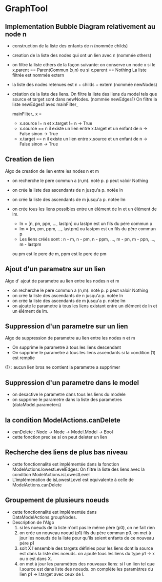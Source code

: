 # GraphTool

## Implementation Bubble Diagram relativement au node n

  * construction de la liste des enfants de n (nommée childs)
  * creation de la liste des nodes qui ont un lien avec n (nommée others)
  * on filtre la liste others de la façon suivante:
      on conserve un node x si le x.parent == ParentCommun (x,n) ou si x.parent == Nothing
      La liste filtrée est nommée extern

  * la liste des nodes retenues est n + childs + extern (nommée newNodes)

  * création de la liste des liens.
    On filtre la liste des liens du model tels que source et target sont dans newNodes. (nommée newEdges1)
    On filtre la liste newEdges1 avec mainFilter_

      mainFilter_ x =
      * x.source != n et x.target != n -> True
      * x.source == n
            il existe un lien entre x.target et un enfant de n -> False
            sinon -> True
      * x.target == n
            il existe un lien entre x.source et un enfant de n -> False
            sinon -> True

## Creation de lien

Algo de creation de lien entre les nodes n et m

* on recherche le pere commun a (n,m). noté p. p peut valoir Nothing
* on crée la liste des ascendants de n jusqu'a p. notée ln
* on crée la liste des ascendants de m jusqu'a p. notée lm
* on crée tous les liens possibles entre un élément de ln et un élément de lm.

  * ln = [n, pn, ppn, ..., lastpn] ou lastpn est un fils du père commun p
  * lm = [m, pm, ppm, ..., lastpm] ou lastpm est un fils du père commun p
  * Les liens créés sont : n - m, n - pm, n - ppm, ..., m - pn, m - ppn, ..., m - lastpm


  ou pm est le pere de m, ppm est le pere de pm

## Ajout d'un parametre sur un lien

Algo d' ajout de parametre au lien entre les nodes n et m

* on recherche le pere commun a (n,m). noté p. p peut valoir Nothing
* on crée la liste des ascendants de n jusqu'a p. notée ln
* on crée la liste des ascendants de m jusqu'a p. notée lm
* on ajoute le parametre à tous les liens existant entre un élément de ln et un élément de lm.

## Suppression d'un parametre sur un lien

Algo de suppression de parametre au lien entre les nodes n et m

* On supprime le parametre à tous les liens descendant
* On supprime le parametre à tous les liens ascendants si la condition (1) est remplie

(1) : aucun lien bros ne contient la parametre a supprimer

## Suppression d'un parametre dans le model
* on desactive le parametre dans tous les liens du modele
* on supprime le parametre dans la liste des parametres (dataModel.parameters)

## la condition ModelActions.canDelete
* canDelete : Node -> Node -> Model.Model -> Bool
* cette fonction precise si on peut deleter un lien


## Recherche des liens de plus bas niveau
* cette fonctionnalité est implémentée dans la fonction ModelActions.lowestLevelEdges: On filtre la liste des liens avec la condition ModelActions.isLowestLevel
* L'implémenation de isLowestLevel est equivalente à celle de ModelActions.canDelete

## Groupement de plusieurs noeuds
* cette fonctionnalité est implémentée dans DataModelActions.groupNodes.
* Description de l'Algo
  1. si les noeuds de la liste n'ont pas le même père (p0), on ne fait rien
  2. on crée un nouveau noeud (p1) fils du père commun p0. on met à jour les noeuds de la liste pour qu'ils soient enfants de ce nouveau père p1
  3. soit X l'ensemble des targets définies pour les liens dont la source est dans la liste des noeuds. on ajoute tous les liens du type p1 -> x ou x est dans X.
  4. on met à jour les paramètres des nouveaux liens: si l un  lien tel que l.source est dans liste des noeuds. on complète les paramètres du lien p1 -> l.target avec ceux de l.
